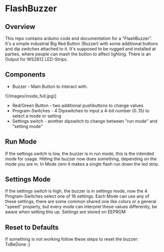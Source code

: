 # FlashBuzzer

## Overview
This repo contains arduino code and documentation for a "FlashBuzzer". It's a simple industrial Big Red Button (Buzzer) with some additional buttons and dip switches attached to it. It's supposed to be rugged and installed at parties, where people can mash the button to affect lighting. There is an Output for WS2812 LED-Strips.

## Components

- Buzzer - Main Button to interact with.

!(/images/inside_full.jpg)]

- Red/Green Button - two additional pushbuttons to change values
- Program-Switches - 4 Dipswitches to input a 4-bit number (0..15) to select a mode or setting
- Settings switch - another dipswitch to change between "run mode" and "setting mode"

## Run Mode

If the settings switch is low, the buzzer is in run mode, this is the intended mode for usage. Hitting the buzzer now does something, depending on the mode you are in. In Mode zero it makes a single flash run down the led strip.

## Settings Mode

If the settings switch is high, the buzzer is in settings mode, now the 4 Program-Switches select one of 16 settings. Each Mode can use any of these settings, there are some common shared one like colors or a general "speed" property, but every mode can interpret these values differently, be aware when setting this up.
Settings are stored on EEPROM

## Reset to Defaults

If something is not working follow these steps to reset the buzzer:
ToBeDone ;)
